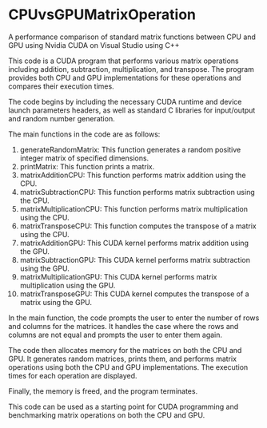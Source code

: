 # CPUvsGPUMatrixOperation
A performance comparison of standard matrix functions between CPU and GPU using Nvidia CUDA on Visual Studio using C++

This code is a CUDA program that performs various matrix operations including addition, subtraction, multiplication, and transpose. The program provides both CPU and GPU implementations for these operations and compares their execution times.

The code begins by including the necessary CUDA runtime and device launch parameters headers, as well as standard C libraries for input/output and random number generation.

The main functions in the code are as follows:

1. generateRandomMatrix: This function generates a random positive integer matrix of specified dimensions.
2. printMatrix: This function prints a matrix.
3. matrixAdditionCPU: This function performs matrix addition using the CPU.
4. matrixSubtractionCPU: This function performs matrix subtraction using the CPU.
5. matrixMultiplicationCPU: This function performs matrix multiplication using the CPU.
6. matrixTransposeCPU: This function computes the transpose of a matrix using the CPU.
7. matrixAdditionGPU: This CUDA kernel performs matrix addition using the GPU.
8. matrixSubtractionGPU: This CUDA kernel performs matrix subtraction using the GPU.
9. matrixMultiplicationGPU: This CUDA kernel performs matrix multiplication using the GPU.
10. matrixTransposeGPU: This CUDA kernel computes the transpose of a matrix using the GPU.

In the main function, the code prompts the user to enter the number of rows and columns for the matrices. It handles the case where the rows and columns are not equal and prompts the user to enter them again.

The code then allocates memory for the matrices on both the CPU and GPU. It generates random matrices, prints them, and performs matrix operations using both the CPU and GPU implementations. The execution times for each operation are displayed.

Finally, the memory is freed, and the program terminates.

This code can be used as a starting point for CUDA programming and benchmarking matrix operations on both the CPU and GPU.
